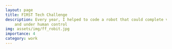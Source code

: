 ```yaml
---
layout: page
title: FIRST Tech Challenge
description: Every year, I helped to code a robot that could complete various tasks both autonomously 
    and under human control
img: assets/img/ff_robit.jpg
importance: 4
category: work
---
```



